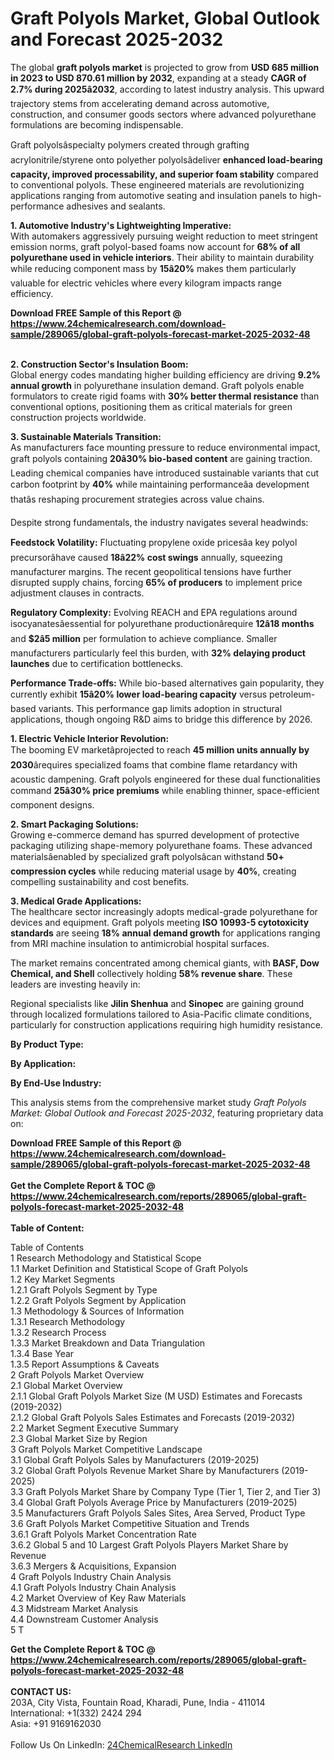 <h1>Graft Polyols Market, Global Outlook and Forecast 2025-2032</h1><p>The global <strong>graft polyols market</strong> is projected to grow from <strong>USD 685 million in 2023 to USD 870.61 million by 2032</strong>, expanding at a steady <strong>CAGR of 2.7% during 2025â2032</strong>, according to latest industry analysis. This upward trajectory stems from accelerating demand across automotive, construction, and consumer goods sectors where advanced polyurethane formulations are becoming indispensable.</p><p>Graft polyolsâspecialty polymers created through grafting acrylonitrile/styrene onto polyether polyolsâdeliver <strong>enhanced load-bearing capacity, improved processability, and superior foam stability</strong> compared to conventional polyols. These engineered materials are revolutionizing applications ranging from automotive seating and insulation panels to high-performance adhesives and sealants.</p><p><strong>1. Automotive Industry's Lightweighting Imperative:</strong><br>
With automakers aggressively pursuing weight reduction to meet stringent emission norms, graft polyol-based foams now account for <strong>68% of all polyurethane used in vehicle interiors</strong>. Their ability to maintain durability while reducing component mass by <strong>15â20%</strong> makes them particularly valuable for electric vehicles where every kilogram impacts range efficiency.</p><div><b>Download FREE Sample of this Report @ 
            <a href="https://www.24chemicalresearch.com/download-sample/289065/global-graft-polyols-forecast-market-2025-2032-48">
            https://www.24chemicalresearch.com/download-sample/289065/global-graft-polyols-forecast-market-2025-2032-48</a></b></div><br><p><strong>2. Construction Sector's Insulation Boom:</strong><br>
Global energy codes mandating higher building efficiency are driving <strong>9.2% annual growth</strong> in polyurethane insulation demand. Graft polyols enable formulators to create rigid foams with <strong>30% better thermal resistance</strong> than conventional options, positioning them as critical materials for green construction projects worldwide.</p><p><strong>3. Sustainable Materials Transition:</strong><br>
As manufacturers face mounting pressure to reduce environmental impact, graft polyols containing <strong>20â30% bio-based content</strong> are gaining traction. Leading chemical companies have introduced sustainable variants that cut carbon footprint by <strong>40%</strong> while maintaining performanceâa development thatâs reshaping procurement strategies across value chains.</p><p>Despite strong fundamentals, the industry navigates several headwinds:</p><p><strong>Feedstock Volatility:</strong> Fluctuating propylene oxide pricesâa key polyol precursorâhave caused <strong>18â22% cost swings</strong> annually, squeezing manufacturer margins. The recent geopolitical tensions have further disrupted supply chains, forcing <strong>65% of producers</strong> to implement price adjustment clauses in contracts.</p><p><strong>Regulatory Complexity:</strong> Evolving REACH and EPA regulations around isocyanatesâessential for polyurethane productionârequire <strong>12â18 months</strong> and <strong>$2â5 million</strong> per formulation to achieve compliance. Smaller manufacturers particularly feel this burden, with <strong>32% delaying product launches</strong> due to certification bottlenecks.</p><p><strong>Performance Trade-offs:</strong> While bio-based alternatives gain popularity, they currently exhibit <strong>15â20% lower load-bearing capacity</strong> versus petroleum-based variants. This performance gap limits adoption in structural applications, though ongoing R&amp;D aims to bridge this difference by 2026.</p><p><strong>1. Electric Vehicle Interior Revolution:</strong><br>
The booming EV marketâprojected to reach <strong>45 million units annually by 2030</strong>ârequires specialized foams that combine flame retardancy with acoustic dampening. Graft polyols engineered for these dual functionalities command <strong>25â30% price premiums</strong> while enabling thinner, space-efficient component designs.</p><p><strong>2. Smart Packaging Solutions:</strong><br>
Growing e-commerce demand has spurred development of protective packaging utilizing shape-memory polyurethane foams. These advanced materialsâenabled by specialized graft polyolsâcan withstand <strong>50+ compression cycles</strong> while reducing material usage by <strong>40%</strong>, creating compelling sustainability and cost benefits.</p><p><strong>3. Medical Grade Applications:</strong><br>
The healthcare sector increasingly adopts medical-grade polyurethane for devices and equipment. Graft polyols meeting <strong>ISO 10993-5 cytotoxicity standards</strong> are seeing <strong>18% annual demand growth</strong> for applications ranging from MRI machine insulation to antimicrobial hospital surfaces.</p><p>The market remains concentrated among chemical giants, with <strong>BASF, Dow Chemical, and Shell</strong> collectively holding <strong>58% revenue share</strong>. These leaders are investing heavily in:</p><p>Regional specialists like <strong>Jilin Shenhua</strong> and <strong>Sinopec</strong> are gaining ground through localized formulations tailored to Asia-Pacific climate conditions, particularly for construction applications requiring high humidity resistance.</p><p><strong>By Product Type:</strong></p><p><strong>By Application:</strong></p><p><strong>By End-Use Industry:</strong></p><p>This analysis stems from the comprehensive market study <em>Graft Polyols Market: Global Outlook and Forecast 2025-2032</em>, featuring proprietary data on:</p><div><b>Download FREE Sample of this Report @ 
            <a href="https://www.24chemicalresearch.com/download-sample/289065/global-graft-polyols-forecast-market-2025-2032-48">
            https://www.24chemicalresearch.com/download-sample/289065/global-graft-polyols-forecast-market-2025-2032-48</a></b></div><br><div><b>Get the Complete Report & TOC @ 
            <a href="https://www.24chemicalresearch.com/reports/289065/global-graft-polyols-forecast-market-2025-2032-48">
            https://www.24chemicalresearch.com/reports/289065/global-graft-polyols-forecast-market-2025-2032-48</a></b></div><br>
            <b>Table of Content:</b><p>Table of Contents<br />
1 Research Methodology and Statistical Scope<br />
1.1 Market Definition and Statistical Scope of Graft Polyols<br />
1.2 Key Market Segments<br />
1.2.1 Graft Polyols Segment by Type<br />
1.2.2 Graft Polyols Segment by Application<br />
1.3 Methodology & Sources of Information<br />
1.3.1 Research Methodology<br />
1.3.2 Research Process<br />
1.3.3 Market Breakdown and Data Triangulation<br />
1.3.4 Base Year<br />
1.3.5 Report Assumptions & Caveats<br />
2 Graft Polyols Market Overview<br />
2.1 Global Market Overview<br />
2.1.1 Global Graft Polyols Market Size (M USD) Estimates and Forecasts (2019-2032)<br />
2.1.2 Global Graft Polyols Sales Estimates and Forecasts (2019-2032)<br />
2.2 Market Segment Executive Summary<br />
2.3 Global Market Size by Region<br />
3 Graft Polyols Market Competitive Landscape<br />
3.1 Global Graft Polyols Sales by Manufacturers (2019-2025)<br />
3.2 Global Graft Polyols Revenue Market Share by Manufacturers (2019-2025)<br />
3.3 Graft Polyols Market Share by Company Type (Tier 1, Tier 2, and Tier 3)<br />
3.4 Global Graft Polyols Average Price by Manufacturers (2019-2025)<br />
3.5 Manufacturers Graft Polyols Sales Sites, Area Served, Product Type<br />
3.6 Graft Polyols Market Competitive Situation and Trends<br />
3.6.1 Graft Polyols Market Concentration Rate<br />
3.6.2 Global 5 and 10 Largest Graft Polyols Players Market Share by Revenue<br />
3.6.3 Mergers & Acquisitions, Expansion<br />
4 Graft Polyols Industry Chain Analysis<br />
4.1 Graft Polyols Industry Chain Analysis<br />
4.2 Market Overview of Key Raw Materials<br />
4.3 Midstream Market Analysis<br />
4.4 Downstream Customer Analysis<br />
5 T</p><div><b>Get the Complete Report & TOC @ 
            <a href="https://www.24chemicalresearch.com/reports/289065/global-graft-polyols-forecast-market-2025-2032-48">
            https://www.24chemicalresearch.com/reports/289065/global-graft-polyols-forecast-market-2025-2032-48</a></b></div><br><b>CONTACT US:</b><br>
            203A, City Vista, Fountain Road, Kharadi, Pune, India - 411014<br>
            International: +1(332) 2424 294<br>
            Asia: +91 9169162030 <br><br>
            Follow Us On LinkedIn: <a href="https://www.linkedin.com/company/24chemicalresearch/">24ChemicalResearch LinkedIn</a>